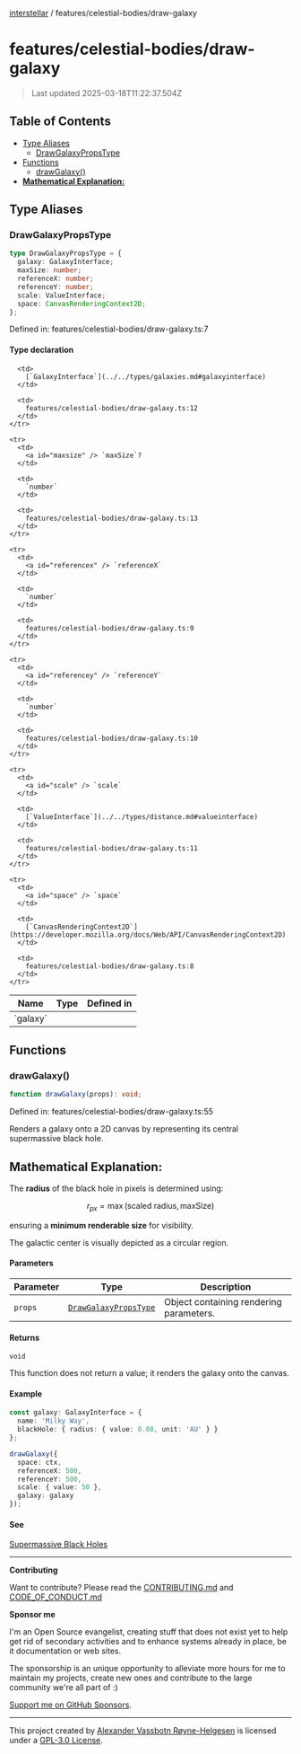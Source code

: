 [interstellar](../../README.md) / features/celestial-bodies/draw-galaxy

# features/celestial-bodies/draw-galaxy

> Last updated 2025-03-18T11:22:37.504Z

## Table of Contents

- [Type Aliases](#type-aliases)
  - [DrawGalaxyPropsType](#drawgalaxypropstype)
- [Functions](#functions)
  - [drawGalaxy()](#drawgalaxy)
- [**Mathematical Explanation:**](#mathematical-explanation)

## Type Aliases

### DrawGalaxyPropsType

```ts
type DrawGalaxyPropsType = {
  galaxy: GalaxyInterface;
  maxSize: number;
  referenceX: number;
  referenceY: number;
  scale: ValueInterface;
  space: CanvasRenderingContext2D;
};
```

Defined in: features/celestial-bodies/draw-galaxy.ts:7

#### Type declaration

<table>
  <thead>
    <tr>
      <th>Name</th>
      <th>Type</th>
      <th>Defined in</th>
    </tr>
  </thead>

  <tbody>
    <tr>
      <td>
        <a id="galaxy" /> `galaxy`
      </td>

      <td>
        [`GalaxyInterface`](../../types/galaxies.md#galaxyinterface)
      </td>

      <td>
        features/celestial-bodies/draw-galaxy.ts:12
      </td>
    </tr>

    <tr>
      <td>
        <a id="maxsize" /> `maxSize`?
      </td>

      <td>
        `number`
      </td>

      <td>
        features/celestial-bodies/draw-galaxy.ts:13
      </td>
    </tr>

    <tr>
      <td>
        <a id="referencex" /> `referenceX`
      </td>

      <td>
        `number`
      </td>

      <td>
        features/celestial-bodies/draw-galaxy.ts:9
      </td>
    </tr>

    <tr>
      <td>
        <a id="referencey" /> `referenceY`
      </td>

      <td>
        `number`
      </td>

      <td>
        features/celestial-bodies/draw-galaxy.ts:10
      </td>
    </tr>

    <tr>
      <td>
        <a id="scale" /> `scale`
      </td>

      <td>
        [`ValueInterface`](../../types/distance.md#valueinterface)
      </td>

      <td>
        features/celestial-bodies/draw-galaxy.ts:11
      </td>
    </tr>

    <tr>
      <td>
        <a id="space" /> `space`
      </td>

      <td>
        [`CanvasRenderingContext2D`](https://developer.mozilla.org/docs/Web/API/CanvasRenderingContext2D)
      </td>

      <td>
        features/celestial-bodies/draw-galaxy.ts:8
      </td>
    </tr>

  </tbody>
</table>

## Functions

### drawGalaxy()

```ts
function drawGalaxy(props): void;
```

Defined in: features/celestial-bodies/draw-galaxy.ts:55

Renders a galaxy onto a 2D canvas by representing its central supermassive black
hole.

## **Mathematical Explanation:**

The **radius** of the black hole in pixels is determined using:

$$
r_{px} = \max(\text{scaled radius}, \text{maxSize})
$$

ensuring a **minimum renderable size** for visibility.

The galactic center is visually depicted as a circular region.

#### Parameters

| Parameter | Type                                                        | Description                             |
| --------- | ----------------------------------------------------------- | --------------------------------------- |
| `props`   | [`DrawGalaxyPropsType`](draw-galaxy.md#drawgalaxypropstype) | Object containing rendering parameters. |

#### Returns

`void`

This function does not return a value; it renders the galaxy onto the canvas.

#### Example

```ts
const galaxy: GalaxyInterface = {
  name: 'Milky Way',
  blackHole: { radius: { value: 0.08, unit: 'AU' } }
};

drawGalaxy({
  space: ctx,
  referenceX: 500,
  referenceY: 500,
  scale: { value: 50 },
  galaxy: galaxy
});
```

#### See

[Supermassive Black Holes](https://en.wikipedia.org/wiki/Supermassive_black_hole)

---

**Contributing**

Want to contribute? Please read the
[CONTRIBUTING.md](https://github.com/phun-ky/interstellar/blob/main/CONTRIBUTING.md)
and
[CODE_OF_CONDUCT.md](https://github.com/phun-ky/interstellar/blob/main/CODE_OF_CONDUCT.md)

**Sponsor me**

I'm an Open Source evangelist, creating stuff that does not exist yet to help
get rid of secondary activities and to enhance systems already in place, be it
documentation or web sites.

The sponsorship is an unique opportunity to alleviate more hours for me to
maintain my projects, create new ones and contribute to the large community
we're all part of :)

[Support me on GitHub Sponsors](https://github.com/sponsors/phun-ky).

---

This project created by [Alexander Vassbotn Røyne-Helgesen](http://phun-ky.net)
is licensed under a
[GPL-3.0 License](https://choosealicense.com/licenses/gpl-3.0/).
